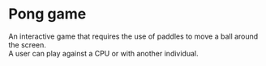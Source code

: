 # Pong game
An interactive game that requires the use of paddles to move a ball around the screen. <br>
A user can play against a CPU or with another individual. 
